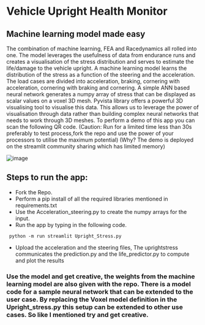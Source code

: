 # Vehicle Upright Health Monitor



## Machine learning model made easy

The combination of machine learning, FEA and Racedynamics all rolled into one. The model leverages the usefulness of data from endurance runs and creates a visualisation of the stress distribution and serves to estimate the life/damage to the vehicle upright. A machine learning model learns the distribution of the stress as a function of the steering and the acceleration. The load cases are divided into acceleration, braking, cornering with acceleration, cornering with braking and cornering. A simple ANN based neural network generates a numpy array of stress that can be displayed as scalar values on a voxel 3D mesh. Pyvista library offers a powerful 3D visualising tool to visualise this data. This allows us to leverage the power of visualisation through data rather than building complex neural networks that needs to work through 3D meshes. 
To perform a demo of this app you can scan the following QR code.
(Caution: Run for a limited time less than 30s preferably to test process,fork the repo and use the power of your processors to utilise the maximum potential)
(Why? The demo is deployed on the streamlit community sharing which has limited memory)

![image](https://github.com/Mukund-Thirugnanasambanthar/Digital_Twin/assets/116257453/930cd0ee-7bda-44e6-8c70-4dbb6304d8f7)


## Steps to run the app:
* Fork the Repo.
* Perform a pip install of all the required libraries mentioned in requirements.txt
* Use the Acceleration_steering.py to create the numpy arrays for the input.
* Run the app by typing in the following code.
```
 python -m run streamlit Upright_Stress.py
```
* Upload the acceleration and the steering files, The uprightstress communicates the prediction.py and the life_predictor.py to compute and plot the results

### Use the model and get creative, the weights from the machine learning model are also given with the repo. There is a model code for a sample neural network that can be extended to the user case. By replacing the Voxel model definition in the Upright_stress.py this setup can be extended to other use cases. So like I mentioned try and get creative.
